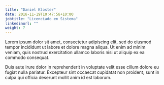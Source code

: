 ```yaml
---
title: "Daniel Kloster"
date: 2018-11-19T10:47:58+10:00
jobtitle: "Licenciado en Sistema"
linkedinurl: ""
weight: 7
---
```

<!--image: "images/team/nonsap-visuals-kMJp7620W6U-unsplash.jpg"-->
Lorem ipsum dolor sit amet, consectetur adipiscing elit, sed do eiusmod tempor incididunt ut labore et dolore magna aliqua. Ut enim ad minim veniam, quis nostrud exercitation ullamco laboris nisi ut aliquip ex ea commodo consequat.

Duis aute irure dolor in reprehenderit in voluptate velit esse cillum dolore eu fugiat nulla pariatur. Excepteur sint occaecat cupidatat non proident, sunt in culpa qui officia deserunt mollit anim id est laborum.
